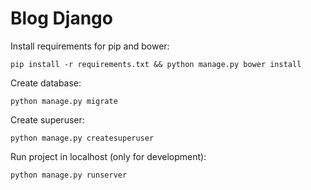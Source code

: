 # Blog Django
Install requirements for pip and bower:
```
pip install -r requirements.txt && python manage.py bower install
```
Create database:
```
python manage.py migrate
```
Create superuser:
```
python manage.py createsuperuser
```
Run project in localhost (only for development):
```
python manage.py runserver
```

